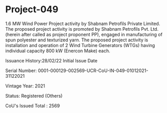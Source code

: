 # Project-049
1.6 MW Wind Power Project activity by Shabnam Petrofils Private Limited.
The proposed project activity is promoted by Shabnam Petrofils Pvt. Ltd. (herein after called as project proponent PP), engaged in manufacturing of spun polyester and texturized yarn. The proposed project activity is installation and operation of 2 Wind Turbine Generators (WTGs) having individual capacity 800 kW (Enercon Make) each.


Issuance History:28/02/22 Initial Issue Date

Serial Number: 0001-000129-002569-UCR-CoU-IN-049-01012021-31122021

Vintage Year: 2021

Status: Registered (Others)

CoU's Issued Total : 2569
